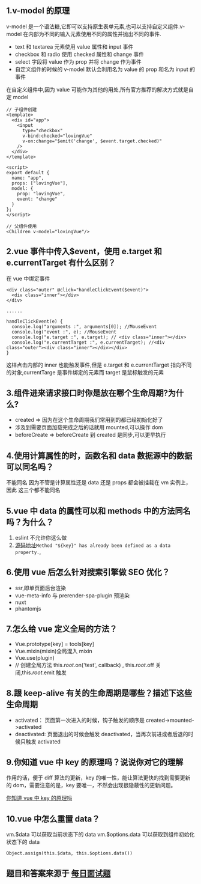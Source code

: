 ## 1.v-model 的原理

v-model 是一个语法糖,它即可以支持原生表单元素,也可以支持自定义组件.v-model 在内部为不同的输入元素使用不同的属性并抛出不同的事件.

- text 和 textarea 元素使用 value 属性和 input 事件
- checkbox 和 radio 使用 checked 属性和 change 事件
- select 字段将 value 作为 prop 并将 change 作为事件
- 自定义组件的时候的 v-model 默认会利用名为 value 的 prop 和名为 input 的事件

在自定义组件中,因为 value 可能作为其他的用处,所有官方推荐的解决方式就是自定 model

```
// 子组件创建
<template>
  <div id="app">
    <input
      type="checkbox"
      v-bind:checked="lovingVue"
      v-on:change="$emit('change', $event.target.checked)"
    />
  </div>
</template>

<script>
export default {
  name: "app",
  props: ["lovingVue"],
  model: {
    prop: "lovingVue",
    event: "change"
  }
};
</script>

// 父组件使用
<Children v-model="lovingVue"/>
```

## 2.vue 事件中传入\$event，使用 e.target 和 e.currentTarget 有什么区别？

在 vue 中绑定事件

```
<div class="outer" @click="handleClickEvent($event)">
  <div class="inner"></div>
</div>

......

handleClickEvent(e) {
  console.log("arguments :", arguments[0]); //MouseEvent
  console.log("event :", e); //MouseEvent
  console.log("e.target :", e.target); // <div class="inner"></div>
  console.log("e.currentTarget :", e.currentTarget); //<div class="outer"><div class="inner"></div></div>
}
```

这样点击内部的 inner 也能触发事件,但是 e.target 和 e.currentTarget 指向不同的对象,currentTarge 是事件绑定的元素而 target 是鼠标触发的元素

## 3.组件进来请求接口时你是放在哪个生命周期?为什么?

- created => 因为在这个生命周期我们常用到的都已经初始化好了
- 涉及到需要页面加载完成之后的话就用 mounted,可以操作 dom
- beforeCreate => beforeCreate 到 created 是同步,可以更早执行

## 4.使用计算属性的时，函数名和 data 数据源中的数据可以同名吗？

不能同名 因为不管是计算属性还是 data 还是 props 都会被挂载在 vm 实例上，因此 这三个都不能同名

## 5.vue 中 data 的属性可以和 methods 中的方法同名吗？为什么？

1.  eslint 不允许你这么做
2.  [源码地址](https://github.com/vuejs/vue/blob/77796596adc48d050beefd11e827e8e4d44c6b3c/src/core/instance/state.js#L48)`Method "${key}" has already been defined as a data property.`,

## 6.使用 vue 后怎么针对搜索引擎做 SEO 优化？

- ssr,即单页面后台渲染
- vue-meta-info 与 prerender-spa-plugin 预渲染
- nuxt
- phantomjs

## 7.怎么给 vue 定义全局的方法？

- Vue.prototype[key] = tools[key]
- Vue.mixin(mixin)全局混入 mixin
- Vue.use(plugin)
- // 创建全局方法 this.$root.$on('test', callback) , this.$root.$off 关闭,this.$root.$emit 触发

## 8.跟 keep-alive 有关的生命周期是哪些？描述下这些生命周期

- activated： 页面第一次进入的时候，钩子触发的顺序是 created->mounted->activated
- deactivated: 页面退出的时候会触发 deactivated，当再次前进或者后退的时候只触发 activated

## 9.你知道 vue 中 key 的原理吗？说说你对它的理解

作用的话，便于 diff 算法的更新，key 的唯一性，能让算法更快的找到需要更新的 dom，需要注意的是，key 要唯一，不然会出现很隐蔽性的更新问题。

[你知道 vue 中 key 的原理吗](https://www.zhihu.com/question/61064119/answer/183717717)

## 10.vue 中怎么重置 data？

vm.\$data 可以获取当前状态下的 data
vm.\$options.data 可以获取到组件初始化状态下的 data

```
Object.assign(this.$data, this.$options.data())
```

## 题目和答案来源于 [每日面试题](https://github.com/haizlin/fe-interview/issues)
